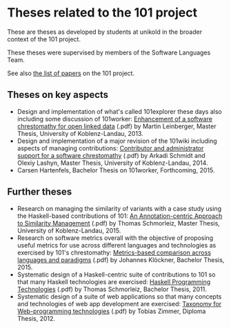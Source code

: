 # Theses related to the 101 project

These are theses as developed by students at unikold in the broader context of the 101 project.

These theses were supervised by members of the Software Languages Team.

See also [the list of papers](../papers) on the 101 project.

## Theses on key aspects

* Design and implementation of what's called 101explorer these days also including some discussion of 101worker: [Enhancement of a software chrestomathy for open linked data](http://softlang.uni-koblenz.de/LeinbergerThesis.pdf) (.pdf) by Martin Leinberger, Master Thesis, University of Koblenz-Landau, 2013.
* Design and implementation of a major revision of the 101wiki including aspects of managing contributions: [Contributor and administrator support for a software chrestomathy](http://softlang.uni-koblenz.de/SchmidtLashynMScThesis.pdf) (.pdf) by Arkadi Schmidt and Olexiy Lashyn, Master Thesis, University of Koblenz-Landau, 2014.
* Carsen Hartenfels, Bachelor Thesis on 101worker, Forthcoming, 2015.

## Further theses

* Research on managing the similarity of variants with a case study using the Haskell-based contributions of 101: [An Annotation-centric Approach to Similarity Management](http://softlang.uni-koblenz.de/SchmorleizMScThesis.pdf) (.pdf) by Thomas Schmorleiz, Master Thesis, University of Koblenz-Landau, 2015.
* Research on software metrics overall with the objective of proposing useful metrics for use across different languages and technologies as exercised by 101's chrestomathy: [Metrics-based comparison across languages and paradigms](http://softlang.uni-koblenz.de/KloecknerBScThesis.pdf) (.pdf) by Johannes Klöckner, Bachelor Thesis, 2015.
* Systematic design of a Haskell-centric suite of contributions to 101 so that many Haskell technologies are exercised: [Haskell Programming Technologies](http://softlang.uni-koblenz.de/SchmorleizBScThesis.pdf) (.pdf) by Thomas Schmorleiz, Bachelor Thesis, 2011.
* Systematic design of a suite of web applications so that many concepts and technologies of web app development are exercised: [Taxonomy for Web-programming technologies](http://softlang.uni-koblenz.de/ZimmerDiplomaThesis.pdf) (.pdf) by Tobias Zimmer, Diploma Thesis, 2012.
